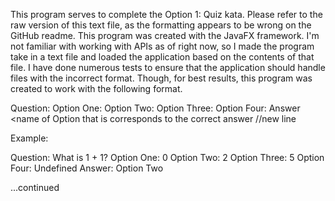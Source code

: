 This program serves to complete the Option 1: Quiz kata.
Please refer to the raw version of this text file, as the formatting appears to be wrong on the 
GitHub readme.
This program was created with the JavaFX framework.
I'm not familiar with working with APIs as of right now, so I made the program take in a text file 
and loaded the application based on the contents of that file. I have done numerous tests to ensure
that the application should handle files with the incorrect format. Though, for best results, this 
program was created to work with the following format.


Question: <question>
Option One: <first option>
Option Two: <second option>
Option Three: <third option>
Option Four: <fourth option>
Answer <name of Option that is corresponds to the correct answer
//new line

Example:

Question: What is 1 + 1?
Option One: 0
Option Two: 2
Option Three: 5
Option Four: Undefined
Answer: Option Two

...continued
